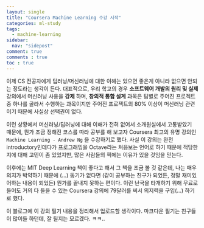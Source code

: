```yaml
---
layout: single
title: "Coursera Machine Learning 수강 시작"
categories: ml-study
tags:
  - machine-learning
sidebar:
  nav: "sidepost"
comment: true
comments : true
toc : true
---
```


이제 CS 전공자에게 딥러닝/머신러닝에 대한 이해는 있으면 좋은게 아니라 없으면 안되는 정도라는 생각이 든다. 대표적으로, 우리 학교의 경우 **소프트웨어 개발의 원리 및 실제** 강의에서 머신러닝 사용을 **강제** 하며, **창의적 통합 설계** 과목은 팀별로 주어진 프로젝트중 하나를 골라서 수행하는 과목이지만 주어진 프로젝트의 80% 이상이 머신러닝 관련이기 때문에 사실상 선택권이 없다.

이런 상황에서 머신러닝/딥러닝에 대해 이해가 전혀 없어서 소개원실에서 고통받았기 때문에, 뭔가 조금 정해진 코스를 따라 공부를 해 보고자 Coursera 최고의 유명 강의인 `Machine Learning - Andrew Ng` 을 수강하기로 했다. 사실 이 강의는 완전 introductory인데다가 프로그래밍을 Octave라는 처음보는 언어로 하기 때문에 적당한지에 대해 고민이 좀 있었지만, 많은 사람들의 픽에는 이유가 있을 것임을 믿는다.

이후에는 MIT Deep Learning 책이 좋다고 해서 그 책을 조금 볼 것 같은데, 나는 매우 의지가 박약하기 때문에 (...) 동기가 없다면 (같이 공부하는 친구가 되었든, 정말 재미있어하는 내용이 되었든) 뭔가를 끝내지 못하는 편이다. 이런 난국을 타개하기 위해 무료로 들어도 거의 다 들을 수 있는 Coursera 강의에 79달러를 써서 의지력을 구입(...) 하기로 했다.

이 블로그에 이 강의 필기 내용을 정리해서 업로드할 생각이다. 마크다운 필기는 친구들이 많이들 하던데, 잘 될지는 모르겠다. ㅋㅋ..